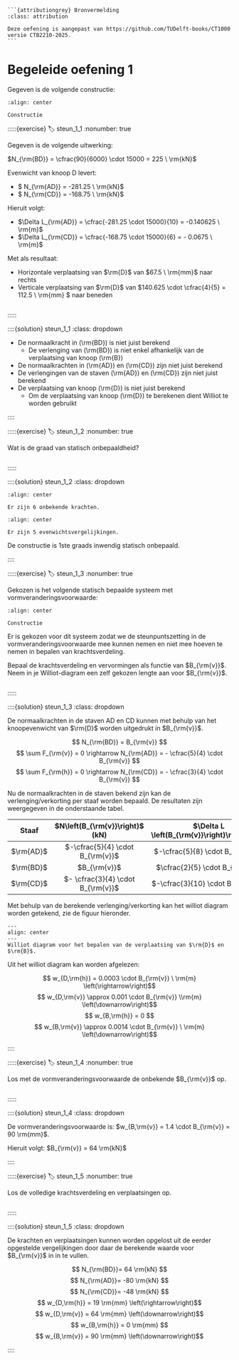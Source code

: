 ````{margin}
```{attributiongrey} Bronvermelding
:class: attribution

Deze oefening is aangepast van https://github.com/TUDelft-books/CT1000 versie CTB2210-2025.
```
````

# Begeleide oefening 1

Gegeven is de volgende constructie:

```{figure} ./lesoefeningen_data/structure2.svg
:align: center

Constructie
```

:::::{exercise}
:label: steun_1_1
:nonumber: true

Gegeven is de volgende uitwerking:

$N_{\rm{BD}} = \cfrac{90}{6000} \cdot 15000 = 225 \ \rm{kN}$

Evenwicht van knoop D levert:
- $ N_{\rm{AD}} = -281.25 \ \rm{kN}$
- $ N_{\rm{CD}} = -168.75 \ \rm{kN}$

Hieruit volgt:
- $\Delta L_{\rm{AD}} = \cfrac{-281.25 \cdot 15000}{10} = -0.140625 \ \rm{m}$
- $\Delta L_{\rm{CD}} = \cfrac{-168.75 \cdot 15000}{6} = - 0.0675 \ \rm{m}$

Met als resultaat:
- Horizontale verplaatsing van $\rm{D}$ van $67.5 \ \rm{mm}$ naar rechts
- Verticale verplaatsing van $\rm{D}$ van $140.625 \cdot \cfrac{4}{5} = 112.5 \ \rm{mm} $ naar beneden

```{h5p} https://tudelft.h5p.com/content/1292653910239346277/embed
```

:::::

::::{solution} steun_1_1
:class: dropdown

- De normaalkracht in \(\rm{BD}\) is niet juist berekend
  - De verlenging van \(\rm{BD}\) is niet enkel afhankelijk van de verplaatsing van knoop \(\rm{B}\)
- De normaalkrachten in \(\rm{AD}\) en \(\rm{CD}\) zijn niet juist berekend
- De verlengingen van de staven \(\rm{AD}\) en \(\rm{CD}\) zijn niet juist berekend
- De verplaatsing van knoop \(\rm{D}\) is niet juist berekend
  - Om de verplaatsing van knoop \(\rm{D}\) te berekenen dient Williot te worden gebruikt

::::

:::::{exercise}
:label: steun_1_2
:nonumber: true

Wat is de graad van statisch onbepaaldheid?

```{h5p} https://tudelft.h5p.com/content/1292653934022070767/embed
```

:::::

::::{solution} steun_1_2
:class: dropdown

```{figure} ./lesoefeningen_data/Onbekenden.svg
:align: center

Er zijn 6 onbekende krachten. 
```

```{figure} ./lesoefeningen_data/Vergelijkingen.svg
:align: center

Er zijn 5 evenwichtsvergelijkingen. 
```

De constructie is 1ste graads inwendig statisch onbepaald. 

::::

:::::{exercise}
:label: steun_1_3
:nonumber: true

Gekozen is het volgende statisch bepaalde systeem met vormveranderingsvoorwaarde:

```{figure} ./lesoefeningen_data/statically_determinate2.svg
:align: center

Constructie
```

Er is gekozen voor dit systeem zodat we de steunpuntszetting in de vormveranderingsvoorwaarde mee kunnen nemen en niet mee hoeven te nemen in bepalen van krachtsverdeling.

Bepaal de krachtsverdeling en vervormingen als functie van $B_{\rm{v}}$. Neem in je Williot-diagram een zelf gekozen lengte aan voor $B_{\rm{v}}$. 

```{h5p} https://tudelft.h5p.com/content/1292653940023500187/embed
```

:::::

::::{solution} steun_1_3
:class: dropdown

De normaalkrachten in de staven AD en CD kunnen met behulp van het knoopevenwicht van $\rm{D}$ worden uitgedrukt in $B_{\rm{v}}$. 

$$ N_{\rm{BD}} = B_{\rm{v}} $$
$$ \sum F_{\rm{v}} = 0 \rightarrow N_{\rm{AD}} = - \cfrac{5}{4} \cdot B_{\rm{v}} $$
$$ \sum F_{\rm{h}} = 0 \rightarrow N_{\rm{CD}} = - \cfrac{3}{4} \cdot B_{\rm{v}} $$

Nu de normaalkrachten in de staven bekend zijn kan de verlenging/verkorting per staaf worden bepaald. De resultaten zijn weergegeven in de onderstaande tabel. 

| Staaf | $N\left(B_{\rm{v}}\right)$ (kN)| $\Delta L \left(B_{\rm{v}}\right)\rm{(mm)}$ |
| :-:|:-:|:-:|
|$\rm{AD}$|$-\cfrac{5}{4} \cdot B_{\rm{v}}$|$-\cfrac{5}{8} \cdot B_{\rm{v}}$|
|$\rm{BD}$|$B_{\rm{v}}$|$\cfrac{2}{5} \cdot B_{\rm{v}}$|
|$\rm{CD}$|$- \cfrac{3}{4} \cdot B_{\rm{v}}$|$-\cfrac{3}{10} \cdot B_{\rm{v}}$|

Met behulp van de berekende verlenging/verkorting kan het williot diagram worden getekend, zie de figuur hieronder. 

```{figure} lesoefeningen_data/williot.svg
---
align: center
---
Williot diagram voor het bepalen van de verplaatsing van $\rm{D}$ en $\rm{B}$.
```
Uit het williot diagram kan worden afgelezen:

$$ w_{D,\rm{h}} = 0.0003 \cdot B_{\rm{v}} \ \rm{m} \left(\rightarrow\right)$$
$$ w_{D,\rm{v}} \approx 0.001 \cdot B_{\rm{v}} \\rm{m} \left(\downarrow\right)$$
$$ w_{B,\rm{h}} = 0 $$
$$ w_{B,\rm{v}} \approx 0.0014 \cdot B_{\rm{v}} \ \rm{m} \left(\downarrow\right)$$

::::

:::::{exercise}
:label: steun_1_4
:nonumber: true

Los met de vormveranderingsvoorwaarde de onbekende $B_{\rm{v}}$ op.

```{h5p} https://tudelft.h5p.com/content/1292654002392449027/embed
```

:::::

::::{solution} steun_1_4
:class: dropdown

De vormveranderingsvoorwaarde is: $w_{B,\rm{v}} = 1.4 \cdot B_{\rm{v}} = 90 \rm{mm}$.

Hieruit volgt: $B_{\rm{v}} = 64 \rm{kN}$

::::

:::::{exercise}
:label: steun_1_5
:nonumber: true

Los de volledige krachtsverdeling en verplaatsingen op.

```{h5p} https://tudelft.h5p.com/content/1292654005235840357/embed
```

:::::

::::{solution} steun_1_5
:class: dropdown

De krachten en verplaatsingen kunnen worden opgelost uit de eerder opgestelde vergelijkingen door daar de berekende waarde voor $B_{\rm{v}}$ in in te vullen.

$$ N_{\rm{BD}}= 64 \rm{kN} $$
$$ N_{\rm{AD}}= -80 \rm{kN} $$
$$ N_{\rm{CD}}= -48 \rm{kN} $$
$$ w_{D,\rm{h}} = 19 \rm{mm} \left(\rightarrow\right)$$
$$ w_{D,\rm{v}} = 64 \rm{mm} \left(\downarrow\right)$$
$$ w_{B,\rm{h}} = 0 \rm{mm} $$
$$ w_{B,\rm{v}} = 90 \rm{mm} \left(\downarrow\right)$$

::::
